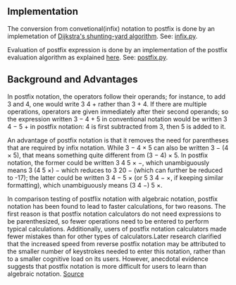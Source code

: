 ## Implementation
The conversion from convetional(infix) notation to postfix is done by an implemetation of [Dijkstra's shunting-yard algorithm](https://en.wikipedia.org/wiki/Shunting-yard_algorithm). See: [infix.py](/infix.py).

Evaluation of postfix expression is done by an implementation of the postfix evaluation algorithm as explained [here](https://en.wikipedia.org/wiki/Reverse_Polish_notation). See: [postfix.py](/postfix.py).

## Background and Advantages
In postfix notation, the operators follow their operands; for instance, to add 3 and 4, one would write 3 4 + rather than 3 + 4. If there are multiple operations, operators are given immediately after their second operands; so the expression written 3 − 4 + 5 in conventional notation would be written 3 4 − 5 + in postfix notation: 4 is first subtracted from 3, then 5 is added to it. 

An advantage of postfix notation is that it removes the need for parentheses that are required by infix notation. While 3 − 4 × 5 can also be written 3 − (4 × 5), that means something quite different from (3 − 4) × 5. In postfix notation, the former could be written 3 4 5 × −, which unambiguously means 3 (4 5 ×) − which reduces to 3 20 − (which can further be reduced to -17); the latter could be written 3 4 − 5 × (or 5 3 4 − ×, if keeping similar formatting), which unambiguously means (3 4 −) 5 ×. 

In comparison testing of postflix notation with algebraic notation, postfix notation has been found to lead to faster calculations, for two reasons. The first reason is that postfix notation calculators do not need expressions to be parenthesized, so fewer operations need to be entered to perform typical calculations. Additionally, users of postfix notation calculators made fewer mistakes than for other types of calculators.Later research clarified that the increased speed from reverse postfix notation may be attributed to the smaller number of keystrokes needed to enter this notation, rather than to a smaller cognitive load on its users. However, anecdotal evidence suggests that postfix notation is more difficult for users to learn than algebraic notation. [Source](https://en.wikipedia.org/wiki/Reverse_Polish_notation)


